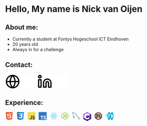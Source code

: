 # Hello, My name is Nick van Oijen

## About me:  
 - Currently a student at Fontys Hogeschool ICT Eindhoven 
 - 20 years old
 - Always in for a challenge 
## Contact:

[![website](./img/globe-light.svg)](https://www.nickvanoijen.nl#gh-light-mode-only)
[![website](./img/globe-dark.svg)](https://www.nickvanoijen.nl#gh-dark-mode-only)
[![linkedin](./img/linkedin-light.svg)](https://www.linkedin.com/in/nick-van-oijen-7998221b5#gh-light-mode-only)
[![linkedin](./img/linkedin-dark.svg)](https://www.linkedin.com/in/nick-van-oijen-7998221b5#gh-dark-mode-only)


## Experience:

<img align="left" alt="HTML5" width="26px" src="./img/html5.svg" style="padding-right:10px;" />
<img align="left" alt="CSS3" width="26px" src="./img/css3.svg" style="padding-right:10px;" />
<img align="left" alt="JavaScript" width="26px" src="./img/javascript.svg" style="padding-right:10px;" />
<img align="left" alt="Typescript" width="26px" src="./img/typescript.svg" style="padding-right:10px;" />
<img align="left" alt="React" width="26px" src="./img/react.svg" style="padding-right:10px;" />
<img align="left" alt="Node.js" width="26px" src="./img/nodejs.svg" style="padding-right:10px;" />
<img align="left" alt="MySQL" width="26px" src="./img/mysql.svg" style="padding-right:10px;" />
<img align="left" alt="C#" width="26px" src="./img/c-sharp.svg" style="padding-right:10px;">
<img align="left" alt="Rust" width="26px" src="./img/rustlang.png" style="padding-right:10px;">
<img align="left" alt="Golang" height="26px" width="26px" src="./img/golang.svg" style="padding-right:10px;">


[website]: https://www.nickvanoijen.nl/ 
[linkedin]: https://www.linkedin.com/in/nick-van-oijen-7998221b5/